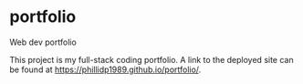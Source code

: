 # portfolio
Web dev portfolio

This project is my full-stack coding portfolio. A link to the deployed site can be found at https://phillidp1989.github.io/portfolio/.
